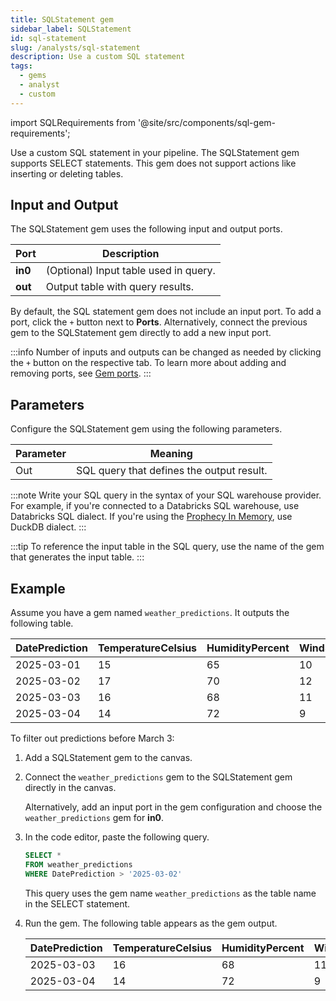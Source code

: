 ```yaml
---
title: SQLStatement gem
sidebar_label: SQLStatement
id: sql-statement
slug: /analysts/sql-statement
description: Use a custom SQL statement
tags:
  - gems
  - analyst
  - custom
---
```


import SQLRequirements from '@site/src/components/sql-gem-requirements';

<SQLRequirements
  execution_engine="SQL Warehouse"
  sql_package_name=""
  sql_package_version=""
/>

Use a custom SQL statement in your pipeline. The SQLStatement gem supports SELECT statements. This gem does not support actions like inserting or deleting tables.

## Input and Output

The SQLStatement gem uses the following input and output ports.

| Port    | Description                           |
| ------- | ------------------------------------- |
| **in0** | (Optional) Input table used in query. |
| **out** | Output table with query results.      |

By default, the SQL statement gem does not include an input port. To add a port, click the `+` button next to **Ports**. Alternatively, connect the previous gem to the SQLStatement gem directly to add a new input port.

:::info
Number of inputs and outputs can be changed as needed by clicking the `+` button on the respective tab.
To learn more about adding and removing ports, see [Gem ports](/analysts/gems#gem-ports).
:::

## Parameters

Configure the SQLStatement gem using the following parameters.

| Parameter | Meaning                                   |
| --------- | ----------------------------------------- |
| Out       | SQL query that defines the output result. |

:::note
Write your SQL query in the syntax of your SQL warehouse provider. For example, if you're connected to a Databricks SQL warehouse, use Databricks SQL dialect. If you're using the [Prophecy In Memory](docs/administration/fabrics/prophecy-fabrics/prophecy-fabrics.md), use DuckDB dialect.
:::

:::tip
To reference the input table in the SQL query, use the name of the gem that generates the input table.
:::

## Example

Assume you have a gem named `weather_predictions`. It outputs the following table.

<div class="table-example">

| DatePrediction | TemperatureCelsius | HumidityPercent | WindSpeed | Condition |
| -------------- | ------------------ | --------------- | --------- | --------- |
| 2025-03-01     | 15                 | 65              | 10        | Sunny     |
| 2025-03-02     | 17                 | 70              | 12        | Cloudy    |
| 2025-03-03     | 16                 | 68              | 11        | Rainy     |
| 2025-03-04     | 14                 | 72              | 9         | Sunny     |

</div>

To filter out predictions before March 3:

1. Add a SQLStatement gem to the canvas.

1. Connect the `weather_predictions` gem to the SQLStatement gem directly in the canvas.

   Alternatively, add an input port in the gem configuration and choose the `weather_predictions` gem for **in0**.

1. In the code editor, paste the following query.

   ```sql
   SELECT *
   FROM weather_predictions
   WHERE DatePrediction > '2025-03-02'
   ```

   This query uses the gem name `weather_predictions` as the table name in the SELECT statement.

1. Run the gem. The following table appears as the gem output.

   <div class="table-example">

   | DatePrediction | TemperatureCelsius | HumidityPercent | WindSpeed | Condition |
   | -------------- | ------------------ | --------------- | --------- | --------- |
   | 2025-03-03     | 16                 | 68              | 11        | Rainy     |
   | 2025-03-04     | 14                 | 72              | 9         | Sunny     |

   </div>
